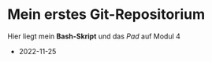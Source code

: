# Mein erstes Git-Repositorium
Hier liegt mein **Bash-Skript** und das *Pad* auf Modul 4

- 2022-11-25 
